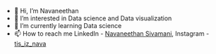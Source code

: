 - 👋 Hi, I’m Navaneethan
- 👀 I’m interested in Data science and Data visualization
- 🌱 I’m currently learning Data science
- 📫 How to reach me LinkedIn - [Navaneethan Sivamani](https://www.linkedin.com/in/navaneethansivamani/), Instagram - [tis_iz_nava](https://www.instagram.com/tis_iz_nava)
